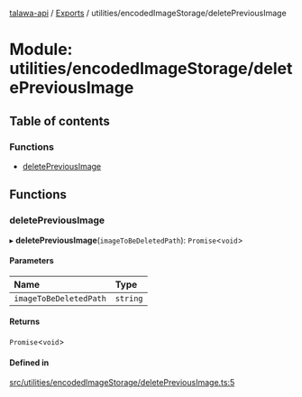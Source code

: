 [talawa-api](../README.md) / [Exports](../modules.md) / utilities/encodedImageStorage/deletePreviousImage

# Module: utilities/encodedImageStorage/deletePreviousImage

## Table of contents

### Functions

- [deletePreviousImage](utilities_encodedImageStorage_deletePreviousImage.md#deletepreviousimage)

## Functions

### deletePreviousImage

▸ **deletePreviousImage**(`imageToBeDeletedPath`): `Promise`\<`void`\>

#### Parameters

| Name | Type |
| :------ | :------ |
| `imageToBeDeletedPath` | `string` |

#### Returns

`Promise`\<`void`\>

#### Defined in

[src/utilities/encodedImageStorage/deletePreviousImage.ts:5](https://github.com/PalisadoesFoundation/talawa-api/blob/ad7a1f7/src/utilities/encodedImageStorage/deletePreviousImage.ts#L5)
